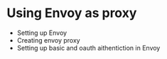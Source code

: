 # Using Envoy as proxy

- Setting up Envoy
- Creating envoy proxy
- Setting up basic and oauth aithentiction in Envoy
